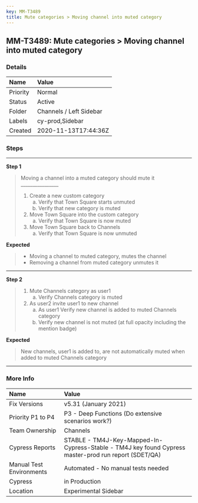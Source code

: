 ```yaml
---
key: MM-T3489
title: Mute categories > Moving channel into muted category
---
```


## MM-T3489: Mute categories > Moving channel into muted category

### Details

| Name     | Value                   |
| :------- | :---------------------- |
| Priority | Normal                  |
| Status   | Active                  |
| Folder   | Channels / Left Sidebar |
| Labels   | cy-prod,Sidebar         |
| Created  | 2020-11-13T17:44:36Z    |

### Steps

<hr/>

**Step 1**

> <article>Moving a channel into a muted category should mute it<br>________________<ol><li>Create a new custom category<ol style="list-style-type: lower-alpha;"><li>Verify that Town Square starts unmuted</li><li>Verify that new category is muted</li></ol></li><li>Move Town Square into the custom category<ol style="list-style-type: lower-alpha;"><li>Verify that Town Square is now muted</li></ol></li><li>Move Town Square back to Channels<ol style="list-style-type: lower-alpha;"><li>Verify that Town Square is now unmuted</li></ol></li></ol></article>

**Expected**

> <article><ul><li>Moving a channel to muted category, mutes the channel</li><li>Removing a channel from muted category unmutes it</li></ul></article>

<hr/>

**Step 2**

> <article><ol><li>Mute Channels category as user1<ol style="list-style-type: lower-alpha;"><li>Verify Channels category is muted</li></ol></li><li>As user2 invite user1 to new channel<ol style="list-style-type: lower-alpha;"><li>As user1 Verify new channel is added to muted Channels category</li><li>Verify new channel is not muted (at full opacity including the mention badge)</li></ol></li></ol></article>

**Expected**

> <article>New channels, user1 is added to, are not automatically muted when added to muted Channels category&nbsp;</article>

<hr/>

### More Info

| Name                     | Value                                                                                                |
| :----------------------- | :--------------------------------------------------------------------------------------------------- |
| Fix Versions             | v5.31 (January 2021)                                                                                 |
| Priority P1 to P4        | P3 - Deep Functions (Do extensive scenarios work?)                                                   |
| Team Ownership           | Channels                                                                                             |
| Cypress Reports          | STABLE - TM4J-Key-Mapped-In-Cypress-Stable - TM4J key found Cypress master-prod run report (SDET/QA) |
| Manual Test Environments | Automated - No manual tests needed                                                                   |
| Cypress                  | in Production                                                                                        |
| Location                 | Experimental Sidebar                                                                                 |
